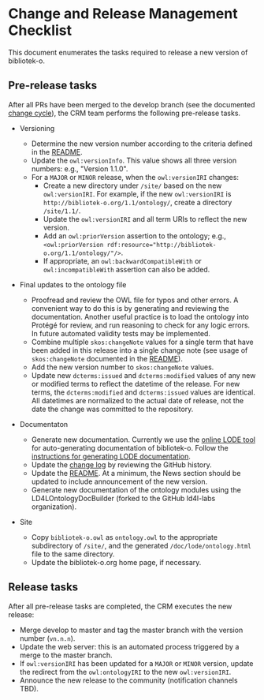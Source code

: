# Change and Release Management Checklist

This document enumerates the tasks required to release a new version of bibliotek-o.

## Pre-release tasks

After all PRs have been merged to the develop branch (see the documented [change cycle](crm.md)), the CRM team performs the following pre-release tasks.

* Versioning
    * Determine the new version number according to the criteria defined in the [README](/README.md).
    * Update the `owl:versionInfo`.  This value shows all three version numbers: e.g., "Version 1.1.0".
    * For a `MAJOR` or `MINOR` release, when the `owl:versionIRI` changes:
      * Create a new directory under `/site/` based on the new `owl:versionIRI`. For example, if the new `owl:versionIRI` is `http://bibliotek-o.org/1.1/ontology/`, create a directory `/site/1.1/`.
      * Update the `owl:versionIRI` and all term URIs to reflect the new version. 
      * Add an `owl:priorVersion` assertion to the ontology; e.g., `<owl:priorVersion rdf:resource="http://bibliotek-o.org/1.1/ontology/"/>`.
      * If appropriate, an `owl:backwardCompatibleWith` or `owl:incompatibleWith` assertion can also be added.

* Final updates to the ontology file 
  * Proofread and review the OWL file for typos and other errors. A convenient way to do this is by generating and reviewing the documentation. Another useful practice is to load the ontology into Protégé for review, and run reasoning to check for any logic errors. In future automated validity tests may be implemented.
  * Combine multiple `skos:changeNote` values for a single term that have been added in this release into a single change note (see usage of `skos:changeNote` documented in the [README](/README.md)).
  * Add the new version number to `skos:changeNote` values.
  * Update new `dcterms:issued` and `dcterms:modified` values of any new or modified terms to reflect the datetime of the release. For new terms, the `dcterms:modified` and `dcterms:issued` values are identical. All datetimes are normalized to the actual date of release, not the date the change was committed to the repository.

* Documentaton
  * Generate new documentation. Currently we use the [online LODE tool](http://www.essepuntato.it/lode) for auto-generating documentation of bibliotek-o. Follow the [instructions for generating LODE documentation](/doc/lode/readme.md).
  * Update the [change log](/CHANGELOG.md) by reviewing the GitHub history.
  * Update the [README](/README.md). At a minimum, the News section should be updated to include announcement of the new version.
  * Generate new documentation of the ontology modules using the LD4LOntologyDocBuilder (forked to the GitHub ld4l-labs organization). 

* Site 
  * Copy `bibliotek-o.owl` as `ontology.owl` to the appropriate subdirectory of `/site/`, and the generated `/doc/lode/ontology.html` file to the same directory. 
  * Update the bibliotek-o.org home page, if necessary.
  

## Release tasks

After all pre-release tasks are completed, the CRM executes the new release:

* Merge develop to master and tag the master branch with the version number (`vn.n.n`).
* Update the web server: this is an automated process triggered by a merge to the master branch. 
* If `owl:versionIRI` has been updated for a `MAJOR` or `MINOR` version, update the redirect from the `owl:ontologyIRI` to the new `owl:versionIRI`. 
* Announce the new release to the community (notification channels TBD).